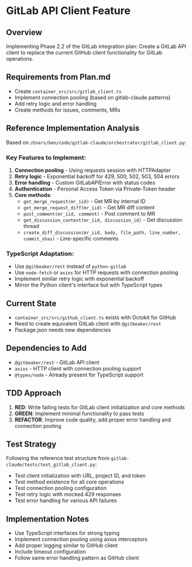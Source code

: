 # GitLab API Client Feature

## Overview
Implementing Phase 2.2 of the GitLab integration plan: Create a GitLab API client to replace the current GitHub client functionality for GitLab operations.

## Requirements from Plan.md
- Create `container_src/src/gitlab_client.ts` 
- Implement connection pooling (based on gitlab-claude patterns)
- Add retry logic and error handling
- Create methods for issues, comments, MRs

## Reference Implementation Analysis
Based on `/Users/ben/code/gitlab-claude/orchestrator/gitlab_client.py`:

### Key Features to Implement:
1. **Connection pooling** - Using requests session with HTTPAdapter
2. **Retry logic** - Exponential backoff for 429, 500, 502, 503, 504 errors
3. **Error handling** - Custom GitLabAPIError with status codes
4. **Authentication** - Personal Access Token via Private-Token header
5. **Core methods**:
   - `get_merge_request(mr_iid)` - Get MR by internal ID
   - `get_merge_request_diff(mr_iid)` - Get MR diff content
   - `post_comment(mr_iid, comment)` - Post comment to MR
   - `get_discussion_context(mr_iid, discussion_id)` - Get discussion thread
   - `create_diff_discussion(mr_iid, body, file_path, line_number, commit_shas)` - Line-specific comments

### TypeScript Adaptation:
- Use `@gitbeaker/rest` instead of `python-gitlab`
- Use `node-fetch` or `axios` for HTTP requests with connection pooling
- Implement similar retry logic with exponential backoff
- Mirror the Python client's interface but with TypeScript types

## Current State
- `container_src/src/github_client.ts` exists with Octokit for GitHub
- Need to create equivalent GitLab client with `@gitbeaker/rest`
- Package.json needs new dependencies

## Dependencies to Add
- `@gitbeaker/rest` - GitLab API client
- `axios` - HTTP client with connection pooling support
- `@types/node` - Already present for TypeScript support

## TDD Approach
1. **RED**: Write failing tests for GitLab client initialization and core methods
2. **GREEN**: Implement minimal functionality to pass tests
3. **REFACTOR**: Improve code quality, add proper error handling and connection pooling

## Test Strategy
Following the reference test structure from `gitlab-claude/tests/test_gitlab_client.py`:
- Test client initialization with URL, project ID, and token
- Test method existence for all core operations
- Test connection pooling configuration
- Test retry logic with mocked 429 responses
- Test error handling for various API failures

## Implementation Notes
- Use TypeScript interfaces for strong typing
- Implement connection pooling using axios interceptors
- Add proper logging similar to GitHub client
- Include timeout configuration
- Follow same error handling pattern as GitHub client